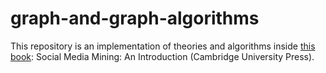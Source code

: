 # graph-and-graph-algorithms

This repository is an implementation of theories and algorithms inside [this book](https://www.cambridge.org/core/books/social-media-mining/D1050E05E04E082BF2AED1E8D4BB8656): Social Media Mining: An Introduction (Cambridge University Press). 
